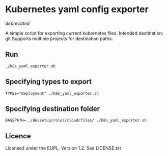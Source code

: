 # Kubernetes yaml config exporter
*deprecated*

A simple script for exporting current kubernetes files.
Intended destination: git
Supports multiple projects for destination paths.

## Run
`./k8s_yaml_exporter.sh`

## Specifying types to export
`TYPES="deployment" ./k8s_yaml_exporter.sh`

## Specifying destination folder
`BASEPATH=../devsetup/roles/cloud/files/ ./k8s_yaml_exporter.sh`


## Licence
Licensed under the EUPL, Version 1.2. See LICENSE.txt